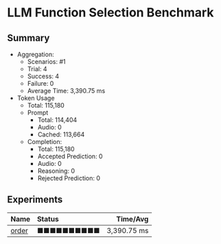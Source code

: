 # LLM Function Selection Benchmark

## Summary

- Aggregation:
  - Scenarios: #1
  - Trial: 4
  - Success: 4
  - Failure: 0
  - Average Time: 3,390.75 ms
- Token Usage
  - Total: 115,180
  - Prompt
    - Total: 114,404
    - Audio: 0
    - Cached: 113,664
  - Completion:
    - Total: 115,180
    - Accepted Prediction: 0
    - Audio: 0
    - Reasoning: 0
    - Rejected Prediction: 0

## Experiments

| Name                       | Status     |    Time/Avg |
| :------------------------- | :--------- | ----------: |
| [order](./order/README.md) | ■■■■■■■■■■ | 3,390.75 ms |

